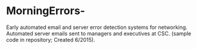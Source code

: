 # MorningErrors-
Early automated email and server error detection systems for networking. Automated server emails sent to managers and executives at CSC. (sample code in repository; Created 6/2015). 

